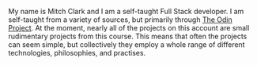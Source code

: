 My name is Mitch Clark and I am a self-taught Full Stack developer. I am self-taught from a variety of sources, but primarily through <a href="https://www.theodinproject.com/dashboard">The Odin Project</a>. At the moment, nearly all of the projects on this account are small rudimentary projects from this course. This means that often the projects can seem simple, but collectively they employ a whole range of different technologies, philosophies, and practises.

